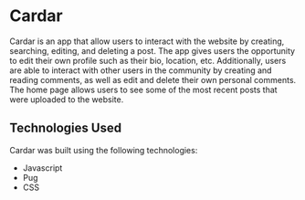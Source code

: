 # Cardar

Cardar is an app that allow users to interact with the website by creating, searching, editing, and deleting a post. The app gives users the opportunity to edit their own profile such as their bio, location, etc. Additionally, users are able to interact with other users in the community by creating and reading comments, as well as edit and delete their own personal comments. The home page allows users to see some of the most recent posts that were uploaded to the website.



## Technologies Used
Cardar was built using the following technologies:
- Javascript
- Pug
- CSS
